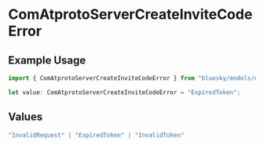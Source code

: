 # ComAtprotoServerCreateInviteCodeError

## Example Usage

```typescript
import { ComAtprotoServerCreateInviteCodeError } from "bluesky/models/errors";

let value: ComAtprotoServerCreateInviteCodeError = "ExpiredToken";
```

## Values

```typescript
"InvalidRequest" | "ExpiredToken" | "InvalidToken"
```
